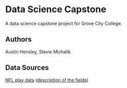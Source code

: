 # Data Science Capstone
 
A data science capstone project for Grove City College.

## Authors

Austin Hensley, Stevie Michalik

## Data Sources

[NFL play data](https://github.com/nflverse/nflverse-data/releases/tag/pbp) ([description of the fields](https://www.nflfastr.com/articles/field_descriptions.html))
